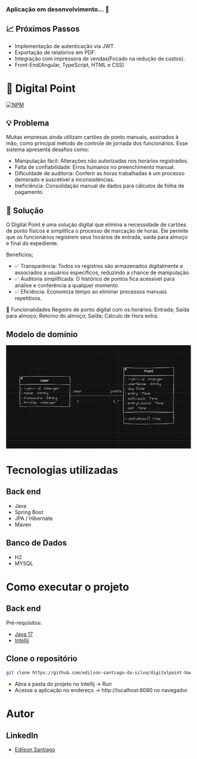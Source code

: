 ### Aplicação em desenvolvimento... 🚧
## 📈 Próximos Passos
- Implementação de autenticação via JWT.
- Exportação de relatórios em PDF.
- Integração com impressora de vendas(Focado na redução de custos).
- Front-End(Angular, TypeScript, HTML e CSS)

# 📌 Digital Point
 [![NPM](https://img.shields.io/npm/l/react)](https://github.com/edilson-santiago-da-silva/system-pdv-web?tab=MIT-1-ov-file) 


## 💡 Problema
Muitas empresas ainda utilizam cartões de ponto manuais, assinados à mão, como principal método de controle de jornada dos funcionários. Esse sistema apresenta desafios como:

- Manipulação fácil: Alterações não autorizadas nos horários registrados.
- Falta de confiabilidade: Erros humanos no preenchimento manual.
- Dificuldade de auditoria: Conferir as horas trabalhadas é um processo demorado e suscetível a inconsistências.
- Ineficiência: Consolidação manual de dados para cálculos de folha de pagamento.
## 🌟 Solução
O Digital Point é uma solução digital que elimina a necessidade de cartões de ponto físicos e simplifica o processo de marcação de horas. Ele permite que os funcionários registrem seus horários de entrada, saída para almoço e final do expediente.

Benefícios;
- ✅ Transparência: Todos os registros são armazenados digitalmente e associados a usuários específicos, reduzindo a chance de manipulação.
- ✅ Auditoria simplificada: O histórico de pontos fica acessível para análise e conferência a qualquer momento.
- ✅ Eficiência: Economiza tempo ao eliminar processos manuais repetitivos.

🎯 Funcionalidades
Registro de ponto digital com os horários:
Entrada;
Saída para almoço;
Retorno do almoço;
Saída;
Cálculo de Hora extra.
## Modelo de domínio
![Modelo Conceitual](https://github.com/edilson-santiago-da-silva/digitalpoint-backend/blob/94b528e18c0f050e3d6f21923f2314780cc2b087/docs/domainModel.png)

# Tecnologias utilizadas
## Back end
- Java
- Spring Boot
- JPA / Hibernate
- Maven
## Banco de Dados
- H2
- MYSQL

  
# Como executar o projeto
## Back end
Pré-requisitos:
- [Java 17](https://www.azul.com/downloads/?package=jdk#zulu)
- [Intellij](https://www.jetbrains.com/idea/download)
  
## Clone o repositório
```bash
git clone https://github.com/edilson-santiago-da-silva/digitalpoint-backend
```

- Abra a pasta do projeto no Intellij -> Run
- Acesse a aplicação no endereço -> http://localhost:8080 no navegador.

# Autor

## LinkedIn
- [Edilson Santiago](https://www.linkedin.com/in/edilson-santiago-da-silva-634588219/) 

